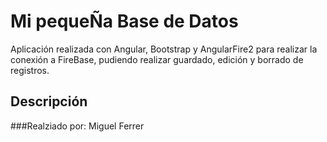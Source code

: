 # Mi pequeÑa Base de Datos

Aplicación realizada con Angular, Bootstrap y AngularFire2 para realizar la conexión a FireBase, pudiendo realizar guardado, edición y borrado de registros.

## Descripción

###Realziado por: Miguel Ferrer
